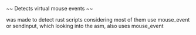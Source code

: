 ~~ Detects virtual mouse events ~~

was made to detect rust scripts considering
most of them use mouse_event or sendinput,
which looking into the asm, also uses mouse_event